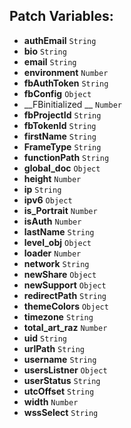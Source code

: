 ## Patch Variables:

* __authEmail__ ```String```
* __bio__ ```String```
* __email__ ```String```
* __environment__ ```Number```
* __fbAuthToken__ ```String```
* __fbConfig__ ```Object```
* __FBinitialized __ ```Number```
* __fbProjectId__ ```String```
* __fbTokenId__ ```String```
* __firstName__ ```String```
* __FrameType__ ```String```
* __functionPath__ ```String```
* __global_doc__ ```Object```
* __height__ ```Number```
* __ip__ ```String```
* __ipv6__ ```Object```
* __is_Portrait__ ```Number```
* __isAuth__ ```Number```
* __lastName__ ```String```
* __level_obj__ ```Object```
* __loader__ ```Number```
* __network__ ```String```
* __newShare__ ```Object```
* __newSupport__ ```Object```
* __redirectPath__ ```String```
* __themeColors__ ```Object```
* __timezone__ ```String```
* __total_art_raz__ ```Number```
* __uid__ ```String```
* __urlPath__ ```String```
* __username__ ```String```
* __usersListner__ ```Object```
* __userStatus__ ```String```
* __utcOffset__ ```String```
* __width__ ```Number```
* __wssSelect__ ```String```

